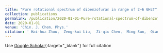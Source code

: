 ```yaml
---
title: "Pure rotational spectrum of dibenzofuran in range of 2−6 GHz†"
collection: publications
permalink: /publication/2020-01-01-Pure-rotational-spectrum-of-dibenzofuran-in-range-of-26-GHz
date: 2020-01-01
venue: 'Chin. J. Chem. Phys.'
citation: ' Hai-hua Zhou,  Zeng-kui Liu,  Zi-qiu Chen,  Ming Sun,  Qian Chen,  Sheng-wen Duan,  Chao Jiao, &quot;Pure rotational spectrum of dibenzofuran in range of 2−6 GHz†.&quot; Chin. J. Chem. Phys., 33(1), 2020.'
---
```

Use [Google Scholar](https://scholar.google.com/scholar?q=Pure+rotational+spectrum+of+dibenzofuran+in+range+of+2−6+GHz†){:target="_blank"} for full citation